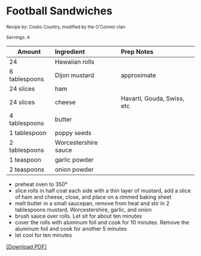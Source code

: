 # Football Sandwiches

<small>Recipe by: Cooks Country, modified by the O'Connor clan</small>

<small>Servings: 4</small>

| Amount        | Ingredient           | Prep Notes                 |
| ------------- | :------------------- | :------------------------- |
| 24            | Hawaiian rolls       |                            |
| 6 tablespoons | Dijon mustard        | approximate                |
| 24 slices     | ham                  |                            |
| 24 slices     | cheese               | Havarti, Gouda, Swiss, etc |
| 4 tablespoons | butter               |                            |
| 1 tablespoon  | poppy seeds          |                            |
| 2 tablespoons | Worcestershire sauce |                            |
| 1 teaspoon    | garlic powder        |                            |
| 2 teaspoons   | onion powder         |                            |
 

- preheat oven to 350°
- slice rolls in half coat each side with a thin layer of mustard, add a slice of ham and cheese, close, and place on a rimmed baking sheet
- melt butter in a  small saucepan, remove from heat and stir in 2 tablespoons mustard, Worcestershire, garlic, and onion
- brush sauce over rolls. Let sit for about ten minutes
- cover the rolls with aluminum foil and cook for 10 minutes. Remove the aluminum foil and cook for another 5 minutes
- let cool for ten minutes

<!-- Tags:
- ham
- cheese
- sandwich
- freezable
- oven
-->


[\[Download PDF\]](/pdf/main_dishes/footballSandwiches.pdf)
